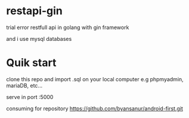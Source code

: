 # restapi-gin

trial error restfull api in golang with gin framework

and i use mysql databases

# Quik start
clone this repo and import .sql on your local computer
e.g phpmyadmin, mariaDB, etc...

serve in port :5000

consuming for repository https://github.com/byansanur/android-first.git
